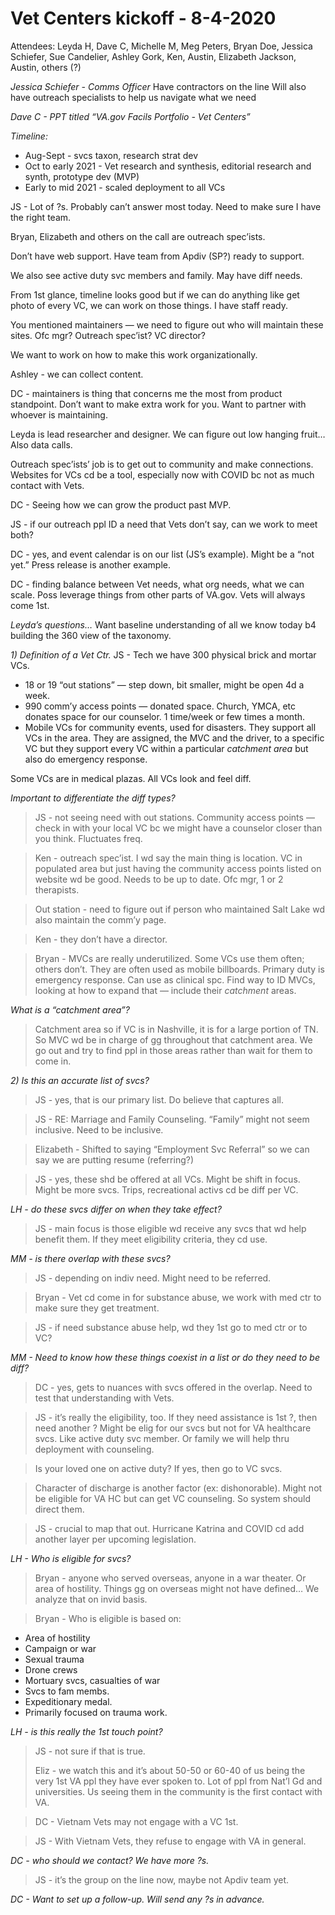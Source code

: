 # Vet Centers kickoff - 8-4-2020

Attendees:
Leyda H, Dave C, Michelle M, Meg Peters, Bryan Doe, Jessica Schiefer, Sue Candelier, Ashley Gork, Ken, Austin, Elizabeth Jackson, Austin, others (?)

*Jessica Schiefer - Comms Officer*
Have contractors on the line
Will also have outreach specialists to help us navigate what we need

*Dave C - PPT titled “VA.gov Facils Portfolio - Vet Centers”*

*Timeline:* 
* Aug-Sept - svcs taxon, research strat dev
* Oct to early 2021 - Vet research and synthesis, editorial research and synth, prototype dev (MVP)
* Early to mid 2021 - scaled deployment to all VCs

JS - Lot of ?s. Probably can’t answer most today. Need to make sure I have the right team. 

Bryan, Elizabeth and others on the call are outreach spec’ists. 

Don’t have web support. Have team from Apdiv (SP?) ready to support. 

We also see active duty svc members and family. May have diff needs. 

From 1st glance, timeline looks good but if we can do anything like get photo of every VC, we can work on those things. I have staff ready. 

You mentioned maintainers — we need to figure out who will maintain these sites. Ofc mgr? Outreach spec’ist? VC director? 

We want to work on how to make this work organizationally. 

Ashley - we can collect content. 

DC - maintainers is thing that concerns me the most from product standpoint. Don’t want to make  extra work for you. Want to partner with whoever is maintaining. 

Leyda is lead researcher and designer. We can figure out low hanging fruit… Also data calls. 

Outreach spec’ists’ job is to get out to community and make connections. Websites for VCs cd be a tool, especially now with COVID bc not as much contact with Vets.

DC - Seeing how we can grow the product past MVP. 

JS - if our outreach ppl ID a need that Vets don’t say, can we work to meet both? 

DC - yes, and event calendar is on our list (JS’s example). Might be a “not yet.”  Press release is another example. 

DC - finding balance between Vet needs, what org needs, what we can scale. Poss leverage things from other parts of VA.gov. Vets will always come 1st. 

*Leyda’s questions…* 
Want baseline understanding of all we know today b4 building the 360 view of the taxonomy. 

*1) Definition of a Vet Ctr.*
JS - Tech we have 300 physical brick and mortar VCs.
* 18 or 19 “out stations” — step down, bit smaller, might be open 4d a week. 
* 990 comm’y access points — donated space. Church, YMCA, etc donates space for our counselor. 1 time/week or few times a month. 
* Mobile VCs for community events, used for disasters. They support all VCs in the area. They are assigned, the MVC and the driver, to a specific VC but they support every VC within a particular *catchment area* but also do emergency response. 

Some VCs are in medical plazas. All VCs look and feel diff. 

*Important to differentiate the diff types?* 
> JS - not seeing need with out stations. Community access points — check in with your local VC bc we might have a counselor closer than you think. Fluctuates freq. 

> Ken - outreach spec’ist. I wd say the main thing is location. VC in populated area but just having the community access points listed on website wd be good. Needs to be up to date. Ofc mgr, 1 or 2 therapists. 

> Out station - need to figure out if person who maintained Salt Lake wd also maintain the comm’y page. 

> Ken - they don’t have a director. 

> Bryan - MVCs are really underutilized. Some VCs use them often; others don’t. They are often used as mobile billboards. Primary duty is emergency response. Can use as clinical spc. Find way to ID MVCs, looking at how to expand that — include their *catchment* areas. 

*What is a “catchment area”?*
> Catchment area so if VC is in Nashville, it is for a large portion of TN. So MVC wd be in charge of gg throughout that catchment area. We go out and try to find ppl in those areas rather than wait for them to come in. 

*2) Is this an accurate list of svcs?* 
> JS - yes, that is our primary list. Do believe that captures all. 

> JS - RE: Marriage and Family Counseling. “Family” might not seem inclusive. Need to be inclusive. 

> Elizabeth - Shifted to saying “Employment Svc Referral” so we can say we are putting resume (referring?) 

> JS - yes, these shd be offered at all VCs. Might be shift in focus. Might be more svcs. Trips, recreational activs cd be diff per VC. 

*LH - do these svcs differ on when they take effect?* 
> JS - main focus is those eligible wd receive any svcs that wd help benefit them. If they meet eligibility criteria, they cd use. 

*MM - is there overlap with these svcs?* 
> JS - depending on indiv need. Might need to be referred. 

> Bryan - Vet cd come in for substance abuse, we work with med ctr to make sure they get treatment. 

> JS - if need substance abuse help, wd they 1st go to med ctr or to VC?

*MM - Need to know how these things coexist in a list or do they need to be diff?* 

> DC - yes, gets to nuances with svcs offered in the overlap.  Need to test that understanding with Vets. 

> JS - it’s really the eligibility, too. If they need assistance is 1st ?, then need another ? Might be elig for our svcs but not for VA healthcare svcs. Like active duty svc member. Or family we will help thru deployment with counseling. 

> Is your loved one on active duty? If yes, then go to VC svcs. 

> Character of discharge is another factor (ex: dishonorable). Might not be eligible for VA HC but can get VC counseling. So system should direct them.

> JS - crucial to map that out. Hurricane Katrina and COVID cd add another layer per upcoming legislation. 

*LH - Who is eligible for svcs?* 
> Bryan - anyone who served overseas, anyone in a war theater. Or area of hostility. Things gg on overseas might not have defined… We analyze that on invid basis. 

> Bryan - Who is eligible is based on:
* Area of hostility 
* Campaign or war
* Sexual trauma
* Drone crews
* Mortuary svcs, casualties of war
* Svcs to fam membs. 
* Expeditionary medal. 
* Primarily focused on trauma work. 

*LH - is this really the 1st touch point?* 
> JS - not sure if that is true. 
> 
> Eliz - we watch this and it’s about 50-50 or 60-40 of us being the very 1st VA ppl they have ever spoken to. Lot of ppl from Nat’l Gd and universities. Us seeing them in the community is the first contact with VA. 

> DC - Vietnam Vets may not engage with a VC 1st. 

> JS - With Vietnam Vets, they refuse to engage with VA in general. 

*DC - who should we contact? We have more ?s.* 
> JS - it’s the group on the line now, maybe not Apdiv team yet. 

*DC - Want to set up a follow-up. Will send any ?s in advance.* 
